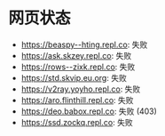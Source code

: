 # 网页状态
- https://beaspy--hting.repl.co: 失败
- https://ask.skzey.repl.co: 失败
- https://rows--zixk.repl.co: 失败
- https://std.skvip.eu.org: 失败
- https://v2ray.yoyho.repl.co: 失败
- https://aro.flinthill.repl.co: 失败
- https://deo.babox.repl.co: 失败 (403)
- https://ssd.zockq.repl.co: 失败
